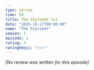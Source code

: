 ```yaml
---
type: series
time: 50
title: The Diplomat 1x1
date: "2025-10-17T00:00:00"
name: "The Diplomat"
season: 1
episode: 1
rating: 3
ratingEmoji: "⭐️⭐️⭐️"
---
```


_[No review was written for this episode]_